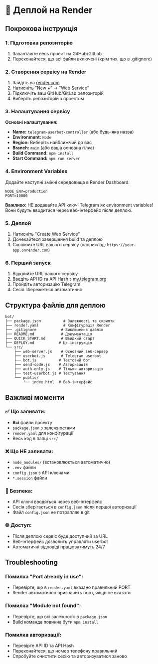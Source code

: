# 🚀 Деплой на Render

## Покрокова інструкція

### 1. Підготовка репозиторію

1. Завантажте весь проект на GitHub/GitLab
2. Переконайтеся, що всі файли включені (крім тих, що в .gitignore)

### 2. Створення сервісу на Render

1. Зайдіть на [render.com](https://render.com)
2. Натисніть "New +" → "Web Service"
3. Підключіть ваш GitHub/GitLab репозиторій
4. Виберіть репозиторій з проектом

### 3. Налаштування сервісу

**Основні налаштування:**
- **Name:** `telegram-userbot-controller` (або будь-яка назва)
- **Environment:** `Node`
- **Region:** Виберіть найближчий до вас
- **Branch:** `main` (або ваша основна гілка)
- **Build Command:** `npm install`
- **Start Command:** `npm run server`

### 4. Environment Variables

Додайте наступні змінні середовища в Render Dashboard:

```
NODE_ENV=production
PORT=10000
```

**Важливо:** НЕ додавайте API ключі Telegram як environment variables! 
Вони будуть вводитися через веб-інтерфейс після деплою.

### 5. Деплой

1. Натисніть "Create Web Service"
2. Дочекайтеся завершення build та деплою
3. Скопіюйте URL вашого сервісу (наприклад: `https://your-app.onrender.com`)

### 6. Перший запуск

1. Відкрийте URL вашого сервісу
2. Введіть API ID та API Hash з [my.telegram.org](https://my.telegram.org)
3. Пройдіть авторизацію Telegram
4. Сесія збережеться автоматично

## Структура файлів для деплою

```
bot/
├── package.json          # Залежності та скрипти
├── render.yaml           # Конфігурація Render
├── .gitignore           # Виключення файлів
├── README.md            # Документація
├── QUICK_START.md       # Швидкий старт
├── DEPLOY.md           # Ця інструкція
└── src/
    ├── web-server.js    # Основний веб-сервер
    ├── userbot.js       # Telegram userbot
    ├── bot.js          # Тестовий бот
    ├── send-code.js    # Авторизація
    ├── auth-only.js    # Тільки авторизація
    ├── test-userbot.js # Тестування
    └── public/
        └── index.html  # Веб-інтерфейс
```

## Важливі моменти

### ✅ Що заливати:
- **Всі** файли проекту
- `package.json` з залежностями
- `render.yaml` для конфігурації
- Весь код в папці `src/`

### ❌ Що НЕ заливати:
- `node_modules/` (встановлюється автоматично)
- `.env` файли
- `config.json` з API ключами
- `*.session` файли

### 🔐 Безпека:
- API ключі вводяться через веб-інтерфейс
- Сесія зберігається в `config.json` після першої авторизації
- Файл `config.json` не потрапляє в git

### 🌐 Доступ:
- Після деплою сервіс буде доступний за URL
- Веб-інтерфейс дозволить управляти userbot
- Автоматичні відповіді працюватимуть 24/7

## Troubleshooting

### Помилка "Port already in use":
- Перевірте, що в `render.yaml` вказано правильний PORT
- Render автоматично призначить порт, якщо не вказати

### Помилка "Module not found":
- Перевірте, що всі залежності в `package.json`
- Build команда повинна бути `npm install`

### Помилка авторизації:
- Перевірте API ID та API Hash
- Переконайтеся, що номер телефону правильний
- Спробуйте очистити сесію та авторизуватися заново 
